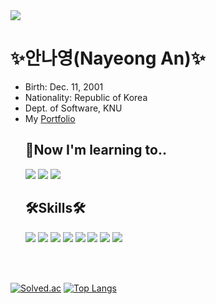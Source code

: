 <!--### Hi there 👋

**NadudAn/NadudAn** is a ✨ _special_ ✨ repository because its `README.md` (this file) appears on your GitHub profile.

Here are some ideas to get you started:

- 🔭 I’m currently working on ...
- 🌱 I’m currently learning ...
- 👯 I’m looking to collaborate on ...
- 🤔 I’m looking for help with ...
- 💬 Ask me about ...
- 📫 How to reach me: ...
- 😄 Pronouns: ...
- ⚡ Fun fact: ...
-->

<img src="https://capsule-render.vercel.app/api?type=slice&color=timeAuto&height=150&section=header&text=Nayeong%20An&fontSize=90&fontColor=4C4C4C" />

<h1>✨안나영(Nayeong An)✨</h1>

<ul>
  <li>Birth: Dec. 11, 2001</li>
  <li>Nationality: Republic of Korea</li>
  <li>Dept. of Software, KNU</li>
  <li>My <a href="https://nadudan.github.io/">Portfolio</a></li>
  
  <h2>🌱Now I'm learning to..</h2>
  
  <img src="https://img.shields.io/badge/-JavaScript-DAD9FF?style=flat&logo=JavaScript&logoColor=black"/> 
  <img src="https://img.shields.io/badge/-Node.js-3F0099?style=flat&logo=Node.js&logoColor=white"/> 
  <img src="https://img.shields.io/badge/-JSP-FFA7A7?style=flat&logo=Java&logoColor=black"/>

  
  <h2>🛠Skills🛠</h2>

  <!-- https://simpleicons.org/에서 아이콘 찾기 -->
  <img src="https://img.shields.io/badge/-C-FAECC5?style=flat&logo=C&logoColor=black"/>
  <img src="https://img.shields.io/badge/-JAVA-E4F7BA?style=flat&logo=Java&logoColor=black"/> 
  <img src="https://img.shields.io/badge/-PYTHON-D4F4FA?style=flat&logo=Python&logoColor=black"/>
  <img src="https://img.shields.io/badge/-R-6B66FF?style=flat&logo=R&logoColor=white"/>
  <img src="https://img.shields.io/badge/-C++-5CD1E5?style=flat&logo=c%2B%2B&logoColor=white"/>
  <img src="https://img.shields.io/badge/-Android-1DDB16?style=flat&logo=Android&logoColor=white"/> 
  <img src="https://img.shields.io/badge/-HTML-F29661?style=flat&logo=HTML5&logoColor=white"/> 
  <img src="https://img.shields.io/badge/-CSS-FFE400?style=flat&logo=CSS3&logoColor=black"/>

</ul>
<p><br><br></p>


<!--![trophy](https://github-profile-trophy.vercel.app/?username=NadudAn)-->

<!--![*'s GitHub stats](https://github-readme-stats.vercel.app/api?username=NadudAn&show_icons=true&theme=radical)-->
[![Solved.ac](http://mazassumnida.wtf/api/generate_badge?boj=dsd932)](https://solved.ac/profile/dsd932)
[![Top Langs](https://github-readme-stats.vercel.app/api/top-langs/?username=NadudAn&layout=compact)](https://github.com/NadudAn/github-readme-stats)
<!--[![Top Langs](https://github-readme-stats.vercel.app/api/top-langs/?username=NadudAn)](https://github.com/NadudAn/github-readme-stats)-->


